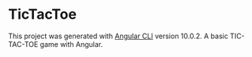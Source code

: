 # TicTacToe

This project was generated with [Angular CLI](https://github.com/angular/angular-cli) version 10.0.2.
A basic TIC-TAC-TOE game with Angular.
